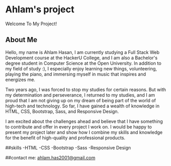 # Ahlam's  project
Welcome To My Project!

## About Me
Hello, my name is Ahlam Hasan, I am currently studying a Full Stack Web Development course at the HackerU College,
and I am also a Bachelor's degree student in Computer Science at the Open University.
In addition to my field of study :), I especially enjoy learning new things, volunteering, playing the piano,
and immersing myself in music that inspires and energizes me.

Two years ago, I was forced to stop my studies for certain reasons.
But with my determination and perseverance, I returned to my studies, and I am proud that I am not giving up on my dream
of being part of the world of high-tech and technology.
So far, I have gained a wealth of knowledge in HTML, CSS, Bootstrap, Sass, and Responsive Design.

I am excited about the challenges ahead and believe that I have something to contribute and offer in every project I work on.
I would be happy to present my project later and show how I combine my skills and knowledge for the benefit
of high-quality and professional products.

##skills
-HTML
-CSS
-Bootstrap
-Sass
-Responsive Design

##contact me:
ahlam.has2001@gmail.com
